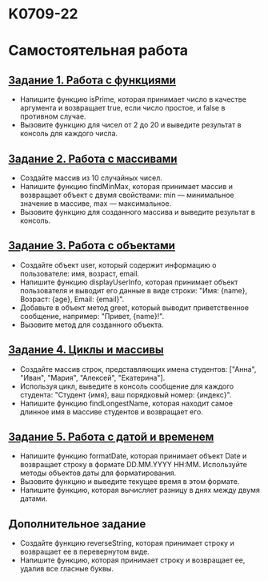 # K0709-22
# Самостоятельная работа 
## [Задание 1. Работа с функциями](https://developer.mozilla.org/en-US/docs/Web/JavaScript/Guide/Functions)
- Напишите функцию isPrime, которая принимает число в качестве аргумента и возвращает true, если число простое, и false в противном случае.
- Вызовите функцию для чисел от 2 до 20 и выведите результат в консоль для каждого числа.
## [Задание 2. Работа с массивами](https://developer.mozilla.org/ru/docs/Web/JavaScript/Reference/Global_Objects/Array)
- Создайте массив из 10 случайных чисел.
- Напишите функцию findMinMax, которая принимает массив и возвращает объект с двумя свойствами: min — минимальное значение в массиве, max — максимальное.
- Вызовите функцию для созданного массива и выведите результат в консоль.
## [Задание 3. Работа с объектами](https://developer.mozilla.org/en-US/docs/Web/JavaScript/Reference/Global_Objects/Object)
- Создайте объект user, который содержит информацию о пользователе: имя, возраст, email.
- Напишите функцию displayUserInfo, которая принимает объект пользователя и выводит его данные в виде строки: "Имя: {name}, Возраст: {age}, Email: {email}".
- Добавьте в объект метод greet, который выводит приветственное сообщение, например: "Привет, {name}!".
- Вызовите метод для созданного объекта.
## [Задание 4. Циклы и массивы](https://developer.mozilla.org/en-US/docs/Web/JavaScript/Guide/Loops_and_iteration)
- Создайте массив строк, представляющих имена студентов: ["Анна", "Иван", "Мария", "Алексей", "Екатерина"].
- Используя цикл, выведите в консоль сообщение для каждого студента: "Студент {имя}, ваш порядковый номер: {индекс}".
- Напишите функцию findLongestName, которая находит самое длинное имя в массиве студентов и возвращает его.
## [Задание 5. Работа с датой и временем](https://developer.mozilla.org/en-US/docs/Web/JavaScript/Reference/Global_Objects/Date)
- Напишите функцию formatDate, которая принимает объект Date и возвращает строку в формате DD.MM.YYYY HH:MM. Используйте методы объектов даты для форматирования.
- Вызовите функцию и выведите текущее время в этом формате.
- Напишите функцию, которая вычисляет разницу в днях между двумя датами.
## Дополнительное задание
- Создайте функцию reverseString, которая принимает строку и возвращает ее в перевернутом виде.
- Напишите функцию, которая принимает строку и возвращает ее, удалив все гласные буквы.

